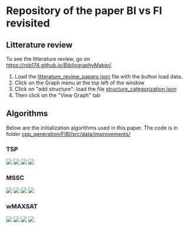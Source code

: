 # Repository of the paper BI vs FI revisited

## Litterature review

To see the litterature review, go on https://rob174.github.io/BibliographyMaker/.

1. Load the [litterature_review_papers.json](data/litterature_review/litterature_review_papers.json) file with the button load data.
2. Click on the Graph menu at the top left of the window
3. Click on "add structure": load the file [structure_categorization.json](data/litterature_review/structure_categorization.json)
4. Then click on the "View Graph" tab

## Algorithms
Below are the initialization algorithms used in this paper. The code is in folder [cpp_generation/FIBI/src/data/improvements/](cpp_generation/FIBI/src/data/improvements/)
### TSP

![](imgs/algorithms/1.png)
![](imgs/algorithms/2.png)
![](imgs/algorithms/3.png)
![](imgs/algorithms/4.png)

### MSSC

![](imgs/algorithms/5.png)
![](imgs/algorithms/6.png)
![](imgs/algorithms/7.png)
![](imgs/algorithms/8.png)

### wMAXSAT

![](imgs/algorithms/9.png)
![](imgs/algorithms/10.png)
![](imgs/algorithms/11.png)
![](imgs/algorithms/12.png)

